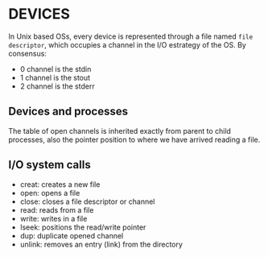 # DEVICES

In Unix based OSs, every device is represented through a file named `file descriptor`, which occupies a channel in the I/O estrategy of the OS. By consensus:
* 0 channel is the stdin
* 1 channel is the stout
* 2 channel is the stderr

## Devices and processes
The table of open channels is inherited exactly from parent to child processes, also the pointer position to where we have arrived reading a file.

## I/O system calls
* creat: creates a new file
* open: opens  a file
* close: closes a file descriptor or channel
* read: reads from a file
* write: writes in a file
* lseek: positions the read/write pointer
* dup: duplicate opened channel
* unlink: removes an entry (link) from the directory 